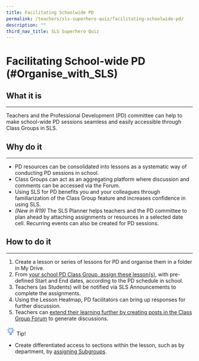 ```yaml
---
title: Facilitating Schoolwide PD
permalink: /teachers/sls-superhero-quiz/facilitating-schoolwide-pd/
description: ""
third_nav_title: SLS Superhero Quiz
---
```

<h1 class="page-title">Facilitating School-wide PD (#Organise_with_SLS)</h1>
  <h2>What it is</h2>
  <hr>
  <p>Teachers and the Professional Development (PD) committee can help to make school-wide PD sessions seamless and easily accessible through Class Groups in SLS.</p>
  
  <h2>Why do it</h2>
  <hr>
  <ul>
    <li>PD resources can be consolidated into lessons as a systematic way of conducting PD sessions in school.</li>
    <li>Class Groups can act as an aggregating platform where discussion and comments can be accessed via the Forum.</li>
    <li>Using SLS for PD benefits you and your colleagues through familiarization of the Class Group feature and increases confidence in using SLS.</li>
    <li><i>(New in R19)</i> The SLS Planner helps teachers and the PD committee to plan ahead by attaching assignments or resources in a selected date cell. Recurring events can also be created for PD sessions.</li>
  </ul>
  
  <h2>How to do it</h2>
  <hr>
  <ol>
    <li>Create a lesson or series of lessons for PD and organise them in a folder in My Drive.</li>
    <li>From <a target="_blank" href="/teacher-user-guide/organise/create-class-groups/">your school PD Class Group, assign these lesson(s)</a>, with pre-defined Start and End dates, according to the PD schedule in school.</li>
    <li>Teachers (as Students) will be notified via SLS Announcements to complete the assignments.</li>
    <li>Using the Lesson Heatmap, PD facilitators can bring up responses for further discussion.</li>
    <li>Teachers can <a target="_blank" href="/teacher-user-guide/collaborate/about-the-forum/">extend their learning further by creating posts in the Class Group Forum</a> to generate discussions.</li>
  </ol>

<p><img style="width:1.5rem; display: inline;" src="/images/Icons/Bulb32.svg"> Tip!
</p>
<ul>
<li>Create differentiated access to sections within the lesson, such as by department, by <a target="_blank" href="/teacher-user-guide/differentiate/create-subgroups/">assigning Subgroups</a>.</li>              
</ul>